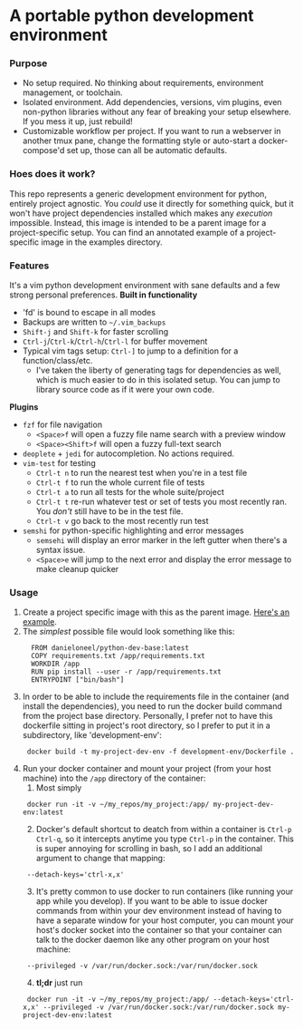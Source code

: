 # A portable python development environment

### Purpose
 * No setup required. No thinking about requirements, environment management, or toolchain.
 * Isolated environment. Add dependencies, versions, vim plugins, even non-python libraries without any fear of breaking your setup elsewhere. If you mess it up, just rebuild!
 * Customizable workflow per project. If you want to run a webserver in another tmux pane, change the formatting style or auto-start a docker-compose'd set up, those can all be automatic defaults.

### Hoes does it work?
This repo represents a generic development environment for python, entirely project agnostic. You *could* use it directly for something quick, but it won't have project dependencies installed which makes any *execution* impossible. Instead, this image is intended to be a parent image for a project-specific setup. You can find an annotated example of a project-specific image in the examples directory. 

### Features
It's a vim python development environment with sane defaults and a few strong personal preferences.
**Built in functionality**
* 'fd' is bound to escape in all modes
* Backups are written to `~/.vim_backups`
* `Shift-j` and `Shift-k` for faster scrolling
* `Ctrl-j`/`Ctrl-k`/`Ctrl-h`/`Ctrl-l` for buffer movement
* Typical vim tags setup: `Ctrl-]` to jump to a definition for a function/class/etc.
  * I've taken the liberty of generating tags for dependencies as well, which is much easier to do in this isolated setup. You can jump to library source code as if it were your own code. 

**Plugins**
* `fzf` for file navigation
  * `<Space>f` will open a fuzzy file name search with a preview window
  * `<Space><Shift>f` will open a fuzzy full-text search
* `deoplete` + `jedi` for autocompletion. No actions required.
* `vim-test` for testing
  * `Ctrl-t n` to run the nearest test when you're in a test file
  * `Ctrl-t f` to run the whole current file of tests
  * `Ctrl-t a` to run all tests for the whole suite/project
  * `Ctrl-t t` re-run whatever test or set of tests you most recently ran. You *don't* still have to be in the test file.
  * `Ctrl-t v` go back to the most recently run test
* `semshi` for python-specific highlighting and error messages
  * `semsehi` will display an error marker in the left gutter when there's a syntax issue.
  * `<Space>e` will jump to the next error and display the error message to make cleanup quicker

### Usage
1. Create a project specific image with this as the parent image. [Here's an example](https://github.com/doneel/python-dev-base/blob/master/examples/Dockerfile).
  1. The *simplest* possible file would look something like this:
     ```
       FROM danieloneel/python-dev-base:latest
       COPY requirements.txt /app/requirements.txt
       WORKDIR /app
       RUN pip install --user -r /app/requirements.txt
       ENTRYPOINT ["bin/bash"]
     ```
  2. In order to be able to include the requirements file in the container (and install the dependencies), you need to run the docker build command from the project base directory. Personally, I prefer not to have this dockerfile sitting in project's root directory, so I prefer to put it in a subdirectory, like 'development-env':
     ```
      docker build -t my-project-dev-env -f development-env/Dockerfile .
     ```
2. Run your docker container and mount your project (from your host machine) into the `/app` directory of the container:
   1. Most simply
   ```
    docker run -it -v ~/my_repos/my_project:/app/ my-project-dev-env:latest
   ```
   2. Docker's default shortcut to deatch from within a container is `Ctrl-p Ctrl-q`, so it intercepts anytime you type `Ctrl-p` in the container. This is super annoying for scrolling in bash, so I add an additional argument to change that mapping: 
   ```
    --detach-keys='ctrl-x,x' 
   ```
   3. It's pretty common to use docker to run containers (like running your app while you develop). If you want to be able to issue docker commands from within your dev environment instead of having to have a separate window for your host computer, you can mount your host's docker socket into the container so that your container can talk to the docker daemon like any other program on your host machine:
    ```
     --privileged -v /var/run/docker.sock:/var/run/docker.sock
    ```
   4. **tl;dr** just run
    ```
     docker run -it -v ~/my_repos/my_project:/app/ --detach-keys='ctrl-x,x' --privileged -v /var/run/docker.sock:/var/run/docker.sock my-project-dev-env:latest
    ```
